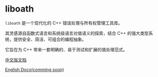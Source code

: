 # liboath

`liboath` 是一个现代化的 C++ 错误处理与所有权管理工具库。

其灵感源自函数式语言和系统级语言对值语义的探索，结合 C++ 的强大类型系统，提供安全、简洁、可组合的编程抽象。

它旨在为 C++ 带来一套明确的、易于测试和扩展的值处理范式。

[中文版文档](docs/README-zh.md) 

[English Docs(comming soon)](docs/README-en.md)

